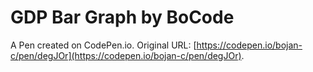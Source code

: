 # GDP Bar Graph by BoCode

A Pen created on CodePen.io. Original URL: [https://codepen.io/bojan-c/pen/degJOr](https://codepen.io/bojan-c/pen/degJOr).


